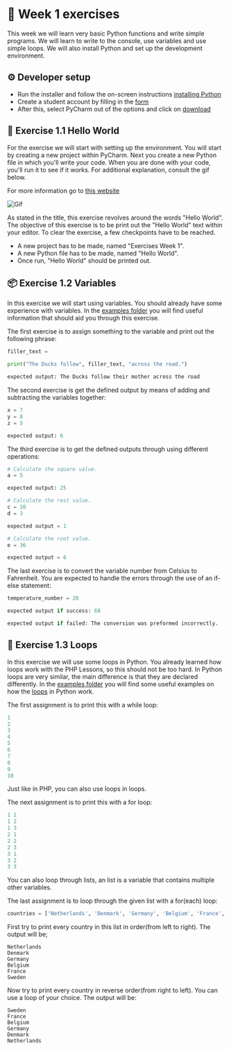 # :pencil: Week 1 exercises 
This week we will learn very basic Python functions and write simple programs. 
We will learn to write to the console, use variables and use simple loops. 
We will also install Python and set up the development environment.

## :gear: Developer setup
- Run the installer and follow the on-screen instructions [installing Python](https://www.python.org/ftp/python/3.9.4/python-3.9.4-amd64.exe)
- Create a student account by filling in the [form](https://www.jetbrains.com/shop/eform/students?_st=phGZYaLDwIFGzailE1uoJf-YSAMxYl0W9cCb_fmXojmwSBZwGwGLnwzHtxOrCGvc)
- After this, select PyCharm out of the options and click on [download](https://www.jetbrains.com/pycharm/download/download-thanks.html?platform=windows)

## :wave: Exercise 1.1 Hello World
For the exercise we will start with setting up the environment. 
You will start by creating a new project  within PyCharm. 
Next you create a new Python file in which you'll write your code. 
When you are done with your code, you'll run it to see if it works. 
For additional explanation, consult the gif below.

For more information go to [this website](https://www.jetbrains.com/help/pycharm/creating-and-running-your-first-python-project.html) 

![Gif](/Media/Python_gif_1.gif)

As stated in the title, this exercise revolves around the words "Hello World". 
The objective of this exercise is to be print out the "Hello World" text within your editor. 
To clear the exercise, a few checkpoints have to be reached.

- A new project has to be made, named "Exercises Week 1".
- A new Python file has to be made, named "Hello World".
- Once run, "Hello World" should be printed out.

## :package: Exercise 1.2 Variables
In this exercise we will start using variables. You should already have some experience with variables. 
In the [examples folder](/Week%201/Examples) you will find useful information that should aid you through this exercise.

The first exercise is to assign something to the variable and print out the following phrase:

```python
filler_text =

print("The Ducks follow", filler_text, "across the road.")

expected output: The Ducks follow their mother across the road
```

The second exercise is get the defined output by means of adding and subtracting the variables together:

```python
x = 7
y = 8
z = 5

expected output: 6
```

The third exercise is to get the defined outputs through using different operations:

```python
# Calculate the square value.
a = 5

expected output: 25

# Calculate the rest value.
c = 10
d = 3

expected output = 1

# Calculate the root value.
e = 36

expected output = 6
```

The last exercise is to convert the variable number from Celsius to Fahrenheit. 
You are expected to handle the errors through the use of an if-else statement:  

```python
temperature_number = 20

expected output if success: 68

expected output if failed: The conversion was preformed incorrectly.
```



## :repeat: Exercise 1.3 Loops

In this exercise we will use some loops in Python. 
You already learned how loops work with the PHP Lessons, so this should not be too hard. 
In Python loops are very similar, the main difference is that they are declared differently. 
In the [examples folder](/Week%201/Examples) you will find some useful examples on how the [loops](/Week%201/Examples/Loops.md) in Python work.

The first assignment is to print this with a while loop:

```python
1 
2 
3 
4 
5 
6 
7 
8 
9 
10 
```

Just like in PHP, you can also use loops in loops.

The next assignment is to print this with a for loop:

```python
1 1
1 2
1 3
2 1
2 2
2 3
3 1
3 2
3 3
```

You can also loop through lists, an list is a variable that contains multiple other variables.

The last assignment is to loop through the given list with a for(each) loop:

```python
countries = ['Netherlands', 'Denmark', 'Germany', 'Belgium', 'France', 'Sweden']
```

First try to print every country in this list in order(from left to right). The output will be;

```
Netherlands 
Denmark 
Germany 
Belgium 
France 
Sweden 
```

Now try to print every country in reverse order(from right to left). You can use a loop of your choice. The output will be:

```
Sweden 
France 
Belgium 
Germany 
Denmark 
Netherlands
```